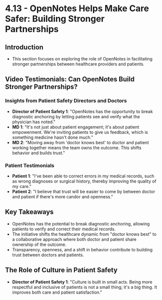 # 4.13 - OpenNotes Helps Make Care Safer: Building Stronger Partnerships

## Introduction
- This section focuses on exploring the role of OpenNotes in facilitating stronger partnerships between healthcare providers and patients.

## Video Testimonials: Can OpenNotes Build Stronger Partnerships?
### Insights from Patient Safety Directors and Doctors
- **Director of Patient Safety 1**: "OpenNotes has the opportunity to break diagnostic anchoring by letting patients see and verify what the physician has noted."
- **MD 1**: "It's not just about patient engagement; it's about patient empowerment. We're inviting patients to give us feedback, which is something medicine hasn't done much."
- **MD 2**: "Moving away from 'doctor knows best' to doctor and patient working together means the team owns the outcome. This shifts behavior and builds trust."

### Patient Testimonials
- **Patient 1**: "I've been able to correct errors in my medical records, such as wrong diagnoses or surgical history, thereby improving the quality of my care."
- **Patient 2**: "I believe that trust will be easier to come by between doctor and patient if there's more candor and openness."

## Key Takeaways
- OpenNotes has the potential to break diagnostic anchoring, allowing patients to verify and correct their medical records.
- The initiative shifts the healthcare dynamic from "doctor knows best" to a collaborative approach where both doctor and patient share ownership of the outcome.
- Transparency, openness, and a shift in behavior contribute to building trust between doctors and patients.

## The Role of Culture in Patient Safety
- **Director of Patient Safety 1**: "Culture is built in small acts. Being more respectful and inclusive of patients is not a small thing; it's a big thing. It improves both care and patient satisfaction."
